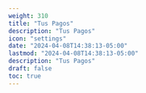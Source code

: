 ```yaml
---
weight: 310
title: "Tus Pagos"
description: "Tus Pagos"
icon: "settings"
date: "2024-04-08T14:38:13-05:00"
lastmod: "2024-04-08T14:38:13-05:00"
description: "Tus Pagos"
draft: false
toc: true
---
```

